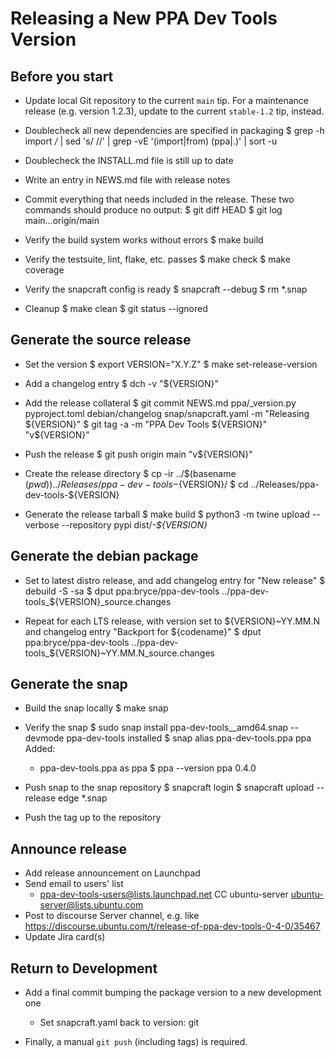 Releasing a New PPA Dev Tools Version
=====================================

Before you start
----------------

* Update local Git repository to the current `main` tip.  For a
  maintenance release (e.g. version 1.2.3), update to the current
  `stable-1.2` tip, instead.

* Doublecheck all new dependencies are specified in packaging
  $ grep -h import */* | sed 's/    //' | grep -vE '(import|from) (ppa|\.)' | sort -u

* Doublecheck the INSTALL.md file is still up to date

* Write an entry in NEWS.md file with release notes

* Commit everything that needs included in the release.  These two
  commands should produce no output:
  $ git diff HEAD
  $ git log main...origin/main

* Verify the build system works without errors
  $ make build

* Verify the testsuite, lint, flake, etc. passes
  $ make check
  $ make coverage

* Verify the snapcraft config is ready
  $ snapcraft --debug
  $ rm *.snap

* Cleanup
  $ make clean
  $ git status --ignored


Generate the source release
---------------------------

* Set the version
  $ export VERSION="X.Y.Z"
  $ make set-release-version

* Add a changelog entry
  $ dch -v "${VERSION}"

* Add the release collateral
  $ git commit NEWS.md ppa/_version.py pyproject.toml debian/changelog snap/snapcraft.yaml -m "Releasing ${VERSION}"
  $ git tag -a -m "PPA Dev Tools ${VERSION}" "v${VERSION}"

* Push the release
  $ git push origin main "v${VERSION}"

* Create the release directory
  $ cp -ir ../$(basename $(pwd)) ../Releases/ppa-dev-tools-${VERSION}/
  $ cd ../Releases/ppa-dev-tools-${VERSION}

* Generate the release tarball
  $ make build
  $ python3 -m twine upload --verbose --repository pypi dist/*-${VERSION}*


Generate the debian package
---------------------------

* Set to latest distro release, and add changelog entry for "New release"
  $ debuild -S -sa
  $ dput ppa:bryce/ppa-dev-tools ../ppa-dev-tools_${VERSION}_source.changes

* Repeat for each LTS release, with version set to ${VERSION}~YY.MM.N
  and changelog entry "Backport for ${codename}"
  $ dput ppa:bryce/ppa-dev-tools ../ppa-dev-tools_${VERSION}~YY.MM.N_source.changes


Generate the snap
-----------------

* Build the snap locally
  $ make snap

* Verify the snap
  $ sudo snap install ppa-dev-tools_<version>_amd64.snap --devmode
  ppa-dev-tools <version> installed
  $ snap alias ppa-dev-tools.ppa ppa
  Added:
    - ppa-dev-tools.ppa as ppa
  $ ppa --version
  ppa 0.4.0

* Push snap to the snap repository
  $ snapcraft login
  $ snapcraft upload --release edge *.snap

* Push the tag up to the repository


Announce release
----------------

* Add release announcement on Launchpad
* Send email to users' list
  - ppa-dev-tools-users@lists.launchpad.net
    CC ubuntu-server <ubuntu-server@lists.ubuntu.com>
* Post to discourse Server channel, e.g. like
  https://discourse.ubuntu.com/t/release-of-ppa-dev-tools-0-4-0/35467
* Update Jira card(s)


Return to Development
---------------------

* Add a final commit bumping the package version to a new development
  one
  - Set snapcraft.yaml back to version: git

* Finally, a manual `git push` (including tags) is required.
